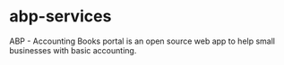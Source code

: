 # abp-services
ABP - Accounting Books portal is an open source web app to help small businesses with basic accounting.
